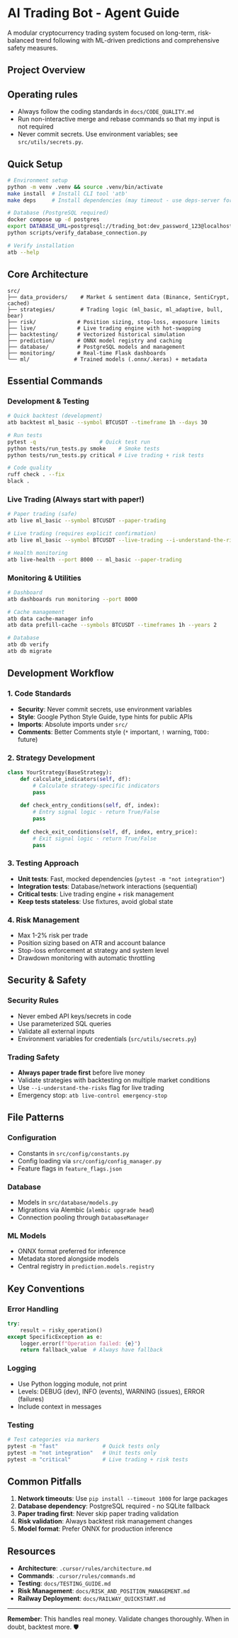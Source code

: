 # AI Trading Bot - Agent Guide

A modular cryptocurrency trading system focused on long-term, risk-balanced trend following with ML-driven predictions and comprehensive safety measures.

## Project Overview

## Operating rules

- Always follow the coding standards in `docs/CODE_QUALITY.md`
- Run non-interactive merge and rebase commands so that my input is not required
- Never commit secrets. Use environment variables; see `src/utils/secrets.py`.

## Quick Setup

```bash
# Environment setup
python -m venv .venv && source .venv/bin/activate
make install  # Install CLI tool 'atb'
make deps     # Install dependencies (may timeout - use deps-server for lighter build)

# Database (PostgreSQL required)
docker compose up -d postgres
export DATABASE_URL=postgresql://trading_bot:dev_password_123@localhost:5432/ai_trading_bot
python scripts/verify_database_connection.py

# Verify installation
atb --help
```

## Core Architecture

```
src/
├── data_providers/    # Market & sentiment data (Binance, SentiCrypt, cached)
├── strategies/        # Trading logic (ml_basic, ml_adaptive, bull, bear)
├── risk/             # Position sizing, stop-loss, exposure limits
├── live/             # Live trading engine with hot-swapping
├── backtesting/      # Vectorized historical simulation
├── prediction/       # ONNX model registry and caching
├── database/         # PostgreSQL models and management
├── monitoring/       # Real-time Flask dashboards
└── ml/              # Trained models (.onnx/.keras) + metadata
```

## Essential Commands

### Development & Testing
```bash
# Quick backtest (development)
atb backtest ml_basic --symbol BTCUSDT --timeframe 1h --days 30

# Run tests
pytest -q                    # Quick test run
python tests/run_tests.py smoke    # Smoke tests
python tests/run_tests.py critical # Live trading + risk tests

# Code quality
ruff check . --fix
black .
```

### Live Trading (Always start with paper!)
```bash
# Paper trading (safe)
atb live ml_basic --symbol BTCUSDT --paper-trading

# Live trading (requires explicit confirmation)
atb live ml_basic --symbol BTCUSDT --live-trading --i-understand-the-risks

# Health monitoring
atb live-health --port 8000 -- ml_basic --paper-trading
```

### Monitoring & Utilities
```bash
# Dashboard
atb dashboards run monitoring --port 8000

# Cache management
atb data cache-manager info
atb data prefill-cache --symbols BTCUSDT --timeframes 1h --years 2

# Database
atb db verify
atb db migrate
```

## Development Workflow

### 1. Code Standards
- **Security**: Never commit secrets, use environment variables
- **Style**: Google Python Style Guide, type hints for public APIs
- **Imports**: Absolute imports under `src/`
- **Comments**: Better Comments style (`*` important, `!` warning, `TODO:` future)

### 2. Strategy Development
```python
class YourStrategy(BaseStrategy):
    def calculate_indicators(self, df):
        # Calculate strategy-specific indicators
        pass
    
    def check_entry_conditions(self, df, index):
        # Entry signal logic - return True/False
        pass
    
    def check_exit_conditions(self, df, index, entry_price):
        # Exit signal logic - return True/False
        pass
```

### 3. Testing Approach
- **Unit tests**: Fast, mocked dependencies (`pytest -m "not integration"`)
- **Integration tests**: Database/network interactions (sequential)
- **Critical tests**: Live trading engine + risk management
- **Keep tests stateless**: Use fixtures, avoid global state

### 4. Risk Management
- Max 1-2% risk per trade
- Position sizing based on ATR and account balance
- Stop-loss enforcement at strategy and system level
- Drawdown monitoring with automatic throttling

## Security & Safety

### Security Rules
- Never embed API keys/secrets in code
- Use parameterized SQL queries
- Validate all external inputs
- Environment variables for credentials (`src/utils/secrets.py`)

### Trading Safety
- **Always paper trade first** before live money
- Validate strategies with backtesting on multiple market conditions
- Use `--i-understand-the-risks` flag for live trading
- Emergency stop: `atb live-control emergency-stop`

## File Patterns

### Configuration
- Constants in `src/config/constants.py`
- Config loading via `src/config/config_manager.py`
- Feature flags in `feature_flags.json`

### Database
- Models in `src/database/models.py`
- Migrations via Alembic (`alembic upgrade head`)
- Connection pooling through `DatabaseManager`

### ML Models
- ONNX format preferred for inference
- Metadata stored alongside models
- Central registry in `prediction.models.registry`

## Key Conventions

### Error Handling
```python
try:
    result = risky_operation()
except SpecificException as e:
    logger.error(f"Operation failed: {e}")
    return fallback_value  # Always have fallback
```

### Logging
- Use Python logging module, not print
- Levels: DEBUG (dev), INFO (events), WARNING (issues), ERROR (failures)
- Include context in messages

### Testing
```bash
# Test categories via markers
pytest -m "fast"              # Quick tests only
pytest -m "not integration"   # Unit tests only
pytest -m "critical"          # Live trading + risk tests
```

## Common Pitfalls

1. **Network timeouts**: Use `pip install --timeout 1000` for large packages
2. **Database dependency**: PostgreSQL required - no SQLite fallback
3. **Paper trading first**: Never skip paper trading validation
4. **Risk validation**: Always backtest risk management changes
5. **Model format**: Prefer ONNX for production inference

## Resources

- **Architecture**: `.cursor/rules/architecture.md`
- **Commands**: `.cursor/rules/commands.md`
- **Testing**: `docs/TESTING_GUIDE.md`
- **Risk Management**: `docs/RISK_AND_POSITION_MANAGEMENT.md`
- **Railway Deployment**: `docs/RAILWAY_QUICKSTART.md`

---

**Remember**: This handles real money. Validate changes thoroughly. When in doubt, backtest more. 🛡️
